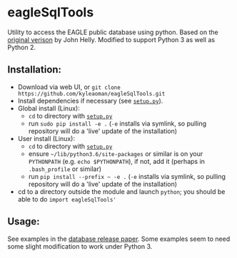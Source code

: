 # eagleSqlTools
Utility to access the EAGLE public database using python. Based on the [original verison](http://icc.dur.ac.uk/Eagle/Database/eagleSqlTools.py) by John Helly. Modified to support Python 3 as well as Python 2.

## Installation:
 - Download via web UI, or `git clone https://github.com/kyleaoman/eagleSqlTools.git`
 - Install dependencies if necessary (see [`setup.py`](https://github.com/kyleaoman/eagleSqlTools/blob/master/setup.py)). 
 - Global install (Linux): 
   - `cd` to directory with [`setup.py`](https://github.com/kyleaoman/eagleSqlTools/blob/master/setup.py)
   - run `sudo pip install -e .` (`-e` installs via symlink, so pulling repository will do a 'live' update of the installation)
 - User install (Linux):
   - `cd` to directory with [`setup.py`](https://github.com/kyleaoman/eagleSqlTools/blob/master/setup.py)
   - ensure `~/lib/python3.6/site-packages` or similar is on your `PYTHONPATH` (e.g. `echo $PYTHONPATH`), if not, add it (perhaps in `.bash_profile` or similar)
   - run `pip install --prefix ~ -e .` (`-e` installs via symlink, so pulling repository will do a 'live' update of the installation)
 - cd to a directory outside the module and launch `python`; you should be able to do `import eagleSqlTools'`
 
 ## Usage:

See examples in the [database release paper](https://arxiv.org/abs/1510.01320). Some examples seem to need some slight modification to work under Python 3.